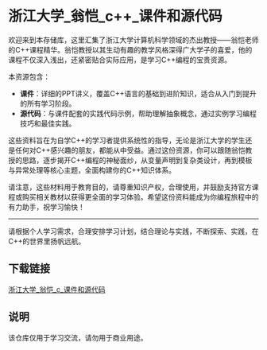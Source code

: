 # 浙江大学_翁恺_c++_课件和源代码

欢迎来到本存储库，这里汇集了浙江大学计算机科学领域的杰出教授——翁恺老师的C++课程精华。翁恺教授以其生动有趣的教学风格深得广大学子的喜爱，他的课程不仅深入浅出，还紧密贴合实际应用，是学习C++编程的宝贵资源。

本资源包含：

- **课件**：详细的PPT讲义，覆盖C++语言的基础到进阶知识，适合从入门到提升的所有学习阶段。
- **源代码**：与课件配套的实践代码示例，帮助理解抽象概念，通过实例学习编程技巧和最佳实践。
  
这些资料旨在为自学C++的学习者提供系统性的指导，无论是浙江大学的学生还是任何对C++感兴趣的朋友，都能从中受益。通过这份资源，你可以跟随翁恺教授的思路，逐步揭开C++编程的神秘面纱，从变量声明到复杂类设计，再到模板与异常处理等核心主题，全面构建你的C++知识体系。

请注意，这些材料用于教育目的，请尊重知识产权，合理使用，并鼓励支持官方课程或购买相关教材以获得更全面的学习体验。希望这份资料能成为你编程旅程中的有力助手，祝学习愉快！

---

请根据个人学习需求，合理安排学习计划，结合理论与实践，不断探索、实践，在C++的世界里扬帆远航。

## 下载链接
[浙江大学_翁恺_c_课件和源代码](https://pan.quark.cn/s/a71206b13489)

## 说明

该仓库仅用于学习交流，请勿用于商业用途。
